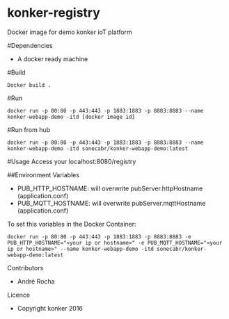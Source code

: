 # konker-registry
Docker image for demo konker ioT platform

#Dependencies
  * A docker ready machine

#Build
```
Docker build .
```

#Run
```
docker run -p 80:80 -p 443:443 -p 1883:1883 -p 8883:8883 --name konker-webapp-demo -itd [docker image id]
```

#Run from hub
```
docker run -p 80:80 -p 443:443 -p 1883:1883 -p 8883:8883 --name konker-webapp-demo -itd sonecabr/konker-webapp-demo:latest
```

#Usage
Access your localhost:8080/registry


##Environment Variables

* PUB\_HTTP\_HOSTNAME: will overwrite pubServer.httpHostname (application.conf)
* PUB\_MQTT\_HOSTNAME: will overwrite pubServer.mqttHostname (application.conf)

To set this variables in the Docker Container:

` docker run -p 80:80 -p 443:443 -p 1883:1883 -p 8883:8883 -e PUB_HTTP_HOSTNAME="<your ip or hostname>" -e PUB_MQTT_HOSTNAME="<your ip or hostname>" --name konker-webapp-demo -itd sonecabr/konker-webapp-demo:latest `


Contributors
  * André Rocha

Licence
  * Copyright konker 2016
